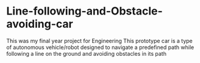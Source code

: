 # Line-following-and-Obstacle-avoiding-car

This was my final year project for Engineering
This prototype car is a type of autonomous vehicle/robot designed to navigate a predefined path while following a line on the ground and avoiding obstacles in its path
